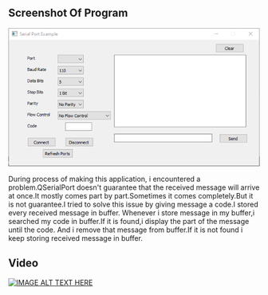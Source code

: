 ## Screenshot Of Program
<img src="image/image.png"/>


During process of making this application, i encountered a problem.QSerialPort doesn't guarantee that the received message will arrive at once.It mostly comes part by part.Sometimes it comes completely.But it is not guarantee.I tried to solve this issue by giving message a code.I stored every received message in buffer. Whenever i store message in my buffer,i searched my code in buffer.If it is found,i display the part of the message until the code. And i remove that message from buffer.If it is not found i keep storing received message in buffer.

## Video 
[![IMAGE ALT TEXT HERE](https://img.youtube.com/vi/jrLNwrOf7wM/0.jpg)](https://youtu.be/jrLNwrOf7wM)
